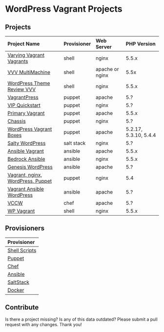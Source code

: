 # WordPress Vagrant Projects

## Projects
| Project Name | Provisioner | Web Server | PHP Version
| :--- | :--- | :--- | :---
| [Varying Vagrant Vagrants](https://github.com/Varying-Vagrant-Vagrants/VVV) |  shell | nginx | 5.5.x
| [VVV MultiMachine](https://github.com/evelynriossf/VVV-MultiMachine) | shell | apache or nginx | 5.5x
| [WordPress Theme Review VVV](https://github.com/aubreypwd/wordpress-themereview-vvv) | shell | nginx | 5.5.x
| [VagrantPress](http://vagrantpress.org/) | puppet | apache | 5.?
| [VIP Quickstart](https://github.com/Automattic/vip-quickstart) | puppet | nginx | 5.?
| [Primary Vagrant](https://github.com/ChrisWiegman/Primary-Vagrant) | puppet | apache | 5.5.x
| [Chassis](https://github.com/Chassis/Chassis) | puppet | nginx | 5.?
| [WordPress Vagrant Boxes](https://github.com/tierra/wp-vagrant) | puppet | apache |  5.2.17, 5.3.10, 5.4.4
| [Salty WordPress](https://github.com/humanmade/Salty-WordPress) | salt stack | nginx | 5.?
| [Ansible Vagrant](https://bitbucket.org/wpscholar/ansible-vagrant) | ansible | apache | 5.5.x
| [Bedrock Ansible](https://github.com/roots/bedrock-ansible) | ansible | nginx | 5.5.x
| [Genesis WordPress](https://github.com/genesis/wordpress/) | ansible | apache | 5.?
| [Vagrant, nginx, WordPress, Puppet](https://github.com/MikeRogers0/vagrant-nginx-wordpress-puppet) | puppet | nginx | 5.4 
| [Vagrant Ansible WordPress](https://github.com/jalefkowit/vagrant-ansible-wordpress) | ansible | apache | 5.?
| [VCCW](https://github.com/miya0001/vccw) | chef | apache | 5.?
| [WP Vagrant](https://github.com/digitalquery/wp-vagrant) | shell | nginx | 5.5.x

## Provisioners
| Provisioner
| :---
| [Shell Scripts](http://en.wikipedia.org/wiki/Shell_script)
| [Puppet](http://puppetlabs.com/)
| [Chef](http://www.getchef.com/chef/)
| [Ansible](http://www.ansible.com/home)
| [SaltStack](http://www.saltstack.com/community/)
| [Docker](http://www.docker.com/)

## Contribute
Is there a project missing?  Is any of this data outdated?  Please submit a pull request with any changes.  Thank you!
